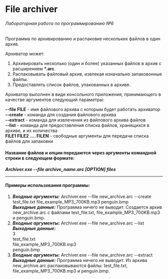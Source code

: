 # File archiver
###### Лабораторная работа по программированию №6

Программа по архивированию и распаковке нескольких файлов в один архив.  

Архиватор может:
1. Архивировать несколько (один и более) указанных файлов в архив с
расширением __*.arc__.
2. Распаковывать файловый архив, извлекая изначально запаковонные
файлы.
3. Предоставлять список файлов, упакованных в архиве.

Архиватор выполнен в виде консольного приложения, принимающего в качестве аргументов следующий параметры: 

__--file FILE__ - имя файлового архива с которым будет работать архиватор  
__--create__ - команда для создания файлового архива  
__--extract__ - команда для извлечения из файлового архива файлов  
__--list__ - команда для предоставления списка файлов, хранящихся в архиве, и их количества  
__FILE1 FILE2 .... FILEN__ - свободные аргументы для передачи списка файлов для запаковки  

#### Название файлов и опции передаются через аргументы командной строки в следующем формате:  
___Archiver.exe --file archive_name.arc [OPTION] files___

---
#### Примеры использования программы:
1. ___Входные аргументы:___ Archiver.exe --file new_archive.arc --create test_file.txt file_example_MP3_700KB.mp3 penguin.bmp  
___Выходные данные:___ Программа ничего не выводит. Создается архив new_archive.arc с файлами test_file.txt, file_example_MP3_700KB.mp3 и penguin.bmp.  
2. ___Входные аргументы:___ Archiver.exe --file new_archive.arc --list  
___Выходные данные:___  
3  
test_file.txt  
file_example_MP3_700KB.mp3  
penguin.bmp  
3. ___Входные аргументы:___ Archiver.exe --file new_archive.arc --extract  
___Выходные данные:___ Программа ничего не выводит. Из архива new_archive.arc распаковываются файлы: test_file.txt, file_example_MP3_700KB.mp3 и penguin.bmp.